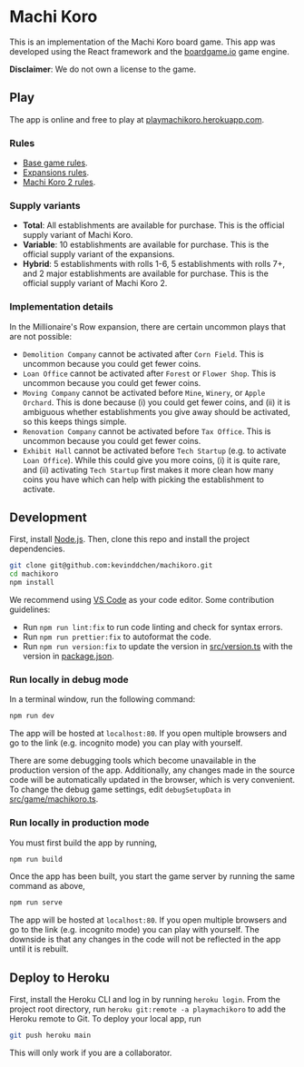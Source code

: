 # Machi Koro

This is an implementation of the Machi Koro board game.
This app was developed using the React framework and the <a href="https://boardgame.io/">boardgame.io</a> game engine.

**Disclaimer**: We do not own a license to the game.

## Play

The app is online and free to play at <a href="https://playmachikoro.herokuapp.com/">playmachikoro.herokuapp.com</a>.

### Rules

- [Base game rules](https://www.dropbox.com/s/ktmenu7uvn9kirn/Machi%20Koro%20Rulebook.pdf?dl=0).
- [Expansions rules](https://www.dropbox.com/s/cesd1sxmd4n3twr/Machi%20Koro%20Expansions%20Rulebook.pdf?dl=0).
- [Machi Koro 2 rules](https://www.dropbox.com/s/g6cfyld8i77djip/Machi%20Koro%202%20Rulebook.pdf?dl=0).

### Supply variants

- **Total**: All establishments are available for purchase. This is the official supply variant of Machi Koro.
- **Variable**: 10 establishments are available for purchase. This is the official supply variant of the expansions.
- **Hybrid**: 5 establishments with rolls 1-6, 5 establishments with rolls 7+, and 2 major establishments are available for purchase. This is the official supply variant of Machi Koro 2.

### Implementation details

In the Millionaire's Row expansion, there are certain uncommon plays that are not possible:

- `Demolition Company` cannot be activated after `Corn Field`. This is uncommon because you could get fewer coins.
- `Loan Office` cannot be activated after `Forest` or `Flower Shop`. This is uncommon because you could get fewer coins.
- `Moving Company` cannot be activated before `Mine`, `Winery`, or `Apple Orchard`. This is done because (i) you could get fewer coins, and (ii) it is ambiguous whether establishments you give away should be activated, so this keeps things simple.
- `Renovation Company` cannot be activated before `Tax Office`. This is uncommon because you could get fewer coins.
- `Exhibit Hall` cannot be activated before `Tech Startup` (e.g. to activate `Loan Office`). While this could give you more coins, (i) it is quite rare, and (ii) activating `Tech Startup` first makes it more clean how many coins you have which can help with picking the establishment to activate.

## Development

First, install [Node.js](https://nodejs.org/en/).
Then, clone this repo and install the project dependencies.

```bash
git clone git@github.com:kevinddchen/machikoro.git
cd machikoro
npm install
```

We recommend using [VS Code](https://code.visualstudio.com/) as your code editor.
Some contribution guidelines:

- Run `npm run lint:fix` to run code linting and check for syntax errors.
- Run `npm run prettier:fix` to autoformat the code.
- Run `npm run version:fix` to update the version in [src/version.ts](src/version.ts) with the version in [package.json](package.json).

### Run locally in debug mode

In a terminal window, run the following command:

```bash
npm run dev
```

The app will be hosted at `localhost:80`.
If you open multiple browsers and go to the link (e.g. incognito mode) you can play with yourself.

There are some debugging tools which become unavailable in the production version of the app.
Additionally, any changes made in the source code will be automatically updated in the browser, which is very convenient.
To change the debug game settings, edit `debugSetupData` in [src/game/machikoro.ts](src/game/machikoro.ts).

### Run locally in production mode

You must first build the app by running,

```bash
npm run build
```

Once the app has been built, you start the game server by running the same command as above,

```bash
npm run serve
```

The app will be hosted at `localhost:80`.
If you open multiple browsers and go to the link (e.g. incognito mode) you can play with yourself.
The downside is that any changes in the code will not be reflected in the app until it is rebuilt.

## Deploy to Heroku

First, install the Heroku CLI and log in by running `heroku login`.
From the project root directory, run `heroku git:remote -a playmachikoro` to add the Heroku remote to Git.
To deploy your local app, run

```bash
git push heroku main
```

This will only work if you are a collaborator.
